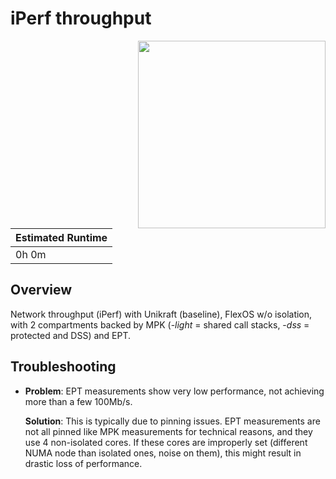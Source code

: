 # iPerf throughput

<img align="right" src="../../plots/fig-09_iperf-throughput.svg" width="300" />

| Estimated Runtime |
| ----------------- |
| 0h 0m             |

## Overview

Network throughput (iPerf) with Unikraft (baseline), FlexOS w/o isolation, with
2 compartments backed by MPK (-_light_ = shared call stacks, -_dss_ = protected
and DSS) and EPT.

## Troubleshooting

- **Problem**: EPT measurements show very low performance, not achieving more
  than a few 100Mb/s.

  **Solution**: This is typically due to pinning issues. EPT measurements are not
  all pinned like MPK measurements for technical reasons, and they use 4
  non-isolated cores. If these cores are improperly set (different NUMA node
  than isolated ones, noise on them), this might result in drastic loss of
  performance.
